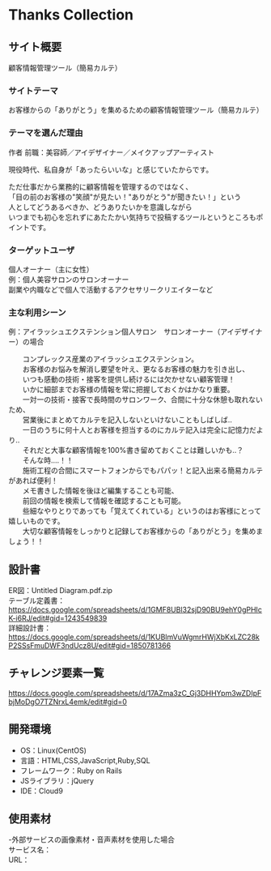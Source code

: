 # Thanks Collection  
  
## サイト概要  
顧客情報管理ツール（簡易カルテ）  
  
### サイトテーマ  
お客様からの「ありがとう」を集めるための顧客情報管理ツール（簡易カルテ）  
  
### テーマを選んだ理由  
作者 前職：美容師／アイデザイナー／メイクアップアーティスト  
  
現役時代、私自身が「あったらいいな」と感じていたからです。  
  
ただ仕事だから業務的に顧客情報を管理するのではなく、  
「目の前のお客様の"笑顔"が見たい！"ありがとう"が聞きたい！」という  
人としてどうあるべきか、どうありたいかを意識しながら  
いつまでも初心を忘れずにあたたかい気持ちで投稿するツールというところもポイントです。  

### ターゲットユーザ  
個人オーナー（主に女性）  
例：個人美容サロンのサロンオーナー  
  副業や内職などで個人で活動するアクセサリークリエイターなど  
  
### 主な利用シーン  
  
例：アイラッシュエクステンション個人サロン　サロンオーナー（アイデザイナー）の場合  
  
　　コンプレックス産業のアイラッシュエクステンション。  
　　お客様のお悩みを解消し要望を叶え、更なるお客様の魅力を引き出し、  
　　いつも感動の技術・接客を提供し続けるには欠かせない顧客管理！  
　　いかに細部までお客様の情報を常に把握しておくかはかなり重要。  
　　一対一の技術・接客で長時間のサロンワーク、合間に十分な休憩も取れないため、  
　　営業後にまとめてカルテを記入しないといけないこともしばしば‥  
　　一日のうちに何十人とお客様を担当するのにカルテ記入は完全に記憶力だより‥  
　　それだと大事な顧客情報を100%書き留めておくことは難しいかも‥？  
　　そんな時‥‥！！  
　　施術工程の合間にスマートフォンからでもパパッ！と記入出来る簡易カルテがあれば便利！  
　　メモ書きした情報を後ほど編集することも可能、  
　　前回の情報を検索して情報を確認することも可能。  
　　些細なやりとりであっても「覚えてくれている」というのはお客様にとって嬉しいものです。  
　　大切な顧客情報をしっかりと記録してお客様からの「ありがとう」を集めましょう！！  
  
## 設計書  
ER図：Untitled Diagram.pdf.zip  
テーブル定義書：https://docs.google.com/spreadsheets/d/1GMF8UBl32sjD90BU9ehY0gPHIcK-i6RJ/edit#gid=1243549839  
詳細設計書：https://docs.google.com/spreadsheets/d/1KUBlmVuWgmrHWjXbKxLZC28kP2SSsFmuDWF3ndUcz8U/edit#gid=1850781366  
  
## チャレンジ要素一覧  
https://docs.google.com/spreadsheets/d/17AZma3zC_Gj3DHHYpm3wZDIpFbjMoDgO7TZNrxL4emk/edit#gid=0  
  
## 開発環境  
- OS：Linux(CentOS)  
- 言語：HTML,CSS,JavaScript,Ruby,SQL  
- フレームワーク：Ruby on Rails  
- JSライブラリ：jQuery  
- IDE：Cloud9  
  
## 使用素材  
-外部サービスの画像素材・音声素材を使用した場合  
サービス名：  
URL：  
  
